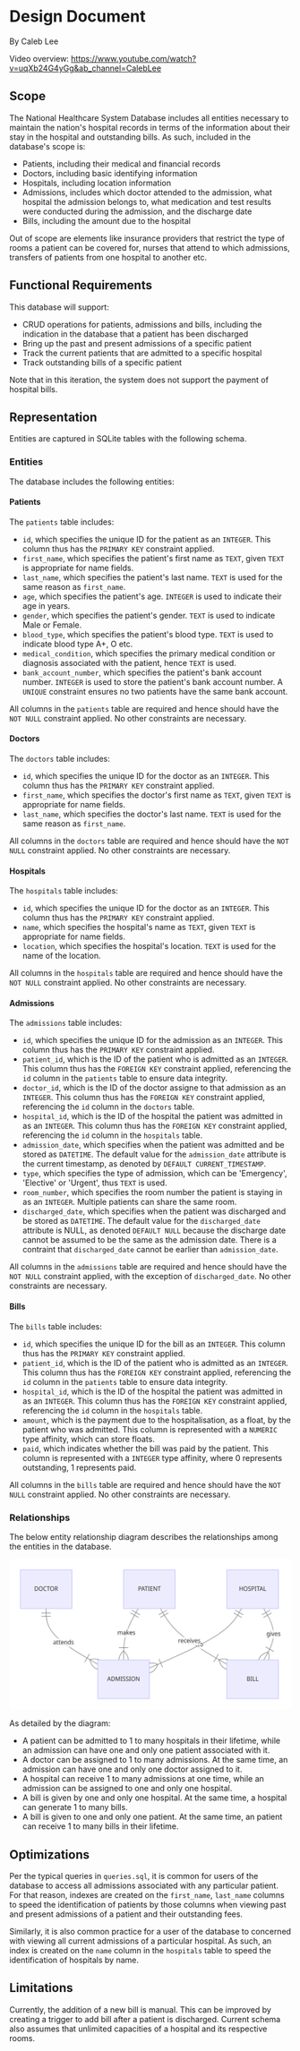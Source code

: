 # Design Document

By Caleb Lee

Video overview: <https://www.youtube.com/watch?v=uqXb24G4yGg&ab_channel=CalebLee>

## Scope

The National Healthcare System Database includes all entities necessary to maintain the nation's hospital records in terms of the information about their stay in the hospital and outstanding bills. As such, included in the database's scope is:

* Patients, including their medical and financial records
* Doctors, including basic identifying information
* Hospitals, including location information
* Admissions, includes which doctor attended to the admission, what hospital the admission belongs to, what medication and test results were conducted during the admission, and the discharge date
* Bills, including the amount due to the hospital

Out of scope are elements like insurance providers that restrict the type of rooms a patient can be covered for, nurses that attend to which admissions, transfers of patients from one hospital to another etc.

## Functional Requirements

This database will support:

* CRUD operations for patients, admissions and bills, including the indication in the database that a patient has been discharged
* Bring up the past and present admissions of a specific patient
* Track the current patients that are admitted to a specific hospital
* Track outstanding bills of a specific patient

Note that in this iteration, the system does not support the payment of hospital bills.

## Representation

Entities are captured in SQLite tables with the following schema.

### Entities

The database includes the following entities:

#### Patients

The `patients` table includes:

* `id`, which specifies the unique ID for the patient as an `INTEGER`. This column thus has the `PRIMARY KEY` constraint applied.
* `first_name`, which specifies the patient's first name as `TEXT`, given `TEXT` is appropriate for name fields.
* `last_name`, which specifies the patient's last name. `TEXT` is used for the same reason as `first_name`.
* `age`, which specifies the patient's age. `INTEGER` is used to indicate their age in years.
* `gender`, which specifies the patient's gender. `TEXT` is used to indicate Male or Female.
* `blood_type`, which specifies the patient's blood type. `TEXT` is used to indicate blood type A+, O etc.
* `medical_condition`, which specifies the primary medical condition or diagnosis associated with the patient, hence `TEXT` is used.
* `bank_account_number`, which specifies the patient's bank account number. `INTEGER` is used to store the patient's bank account number. A `UNIQUE` constraint ensures no two patients have the same bank account.

All columns in the `patients` table are required and hence should have the `NOT NULL` constraint applied. No other constraints are necessary.

#### Doctors

The `doctors` table includes:

* `id`, which specifies the unique ID for the doctor as an `INTEGER`. This column thus has the `PRIMARY KEY` constraint applied.
* `first_name`, which specifies the doctor's first name as `TEXT`, given `TEXT` is appropriate for name fields.
* `last_name`, which specifies the doctor's last name. `TEXT` is used for the same reason as `first_name`.

All columns in the `doctors` table are required and hence should have the `NOT NULL` constraint applied. No other constraints are necessary.

#### Hospitals

The `hospitals` table includes:

* `id`, which specifies the unique ID for the doctor as an `INTEGER`. This column thus has the `PRIMARY KEY` constraint applied.
* `name`, which specifies the hospital's name as `TEXT`, given `TEXT` is appropriate for name fields.
* `location`, which specifies the hospital's location. `TEXT` is used for the name of the location.

All columns in the `hospitals` table are required and hence should have the `NOT NULL` constraint applied. No other constraints are necessary.

#### Admissions

The `admissions` table includes:

* `id`, which specifies the unique ID for the admission as an `INTEGER`. This column thus has the `PRIMARY KEY` constraint applied.
* `patient_id`, which is the ID of the patient who is admitted as an `INTEGER`. This column thus has the `FOREIGN KEY` constraint applied, referencing the `id` column in the `patients` table to ensure data integrity.
* `doctor_id`, which is the ID of the doctor assigne to that admission as an `INTEGER`. This column thus has the `FOREIGN KEY` constraint applied, referencing the `id` column in the `doctors` table.
* `hospital_id`, which is the ID of the hospital the patient was admitted in as an `INTEGER`. This column thus has the `FOREIGN KEY` constraint applied, referencing the `id` column in the `hospitals` table.
* `admission_date`, which specifies when the patient was admitted and be stored as `DATETIME`. The default value for the `admission_date` attribute is the current timestamp, as denoted by `DEFAULT CURRENT_TIMESTAMP`.
* `type`, which specifies the type of admission, which can be 'Emergency', 'Elective' or 'Urgent', thus `TEXT` is used.
* `room_number`, which specifies the room number the patient is staying in as an `INTEGER`. Multiple patients can share the same room.
* `discharged_date`, which specifies when the patient was discharged and be stored as `DATETIME`. The default value for the `discharged_date` attribute is NULL, as denoted `DEFAULT NULL` because the discharge date cannot be assumed to be the same as the admission date. There is a contraint that `discharged_date` cannot be earlier than `admission_date`.

All columns in the `admissions` table are required and hence should have the `NOT NULL` constraint applied, with the exception of `discharged_date`. No other constraints are necessary.

#### Bills

The `bills` table includes:

* `id`, which specifies the unique ID for the bill as an `INTEGER`. This column thus has the `PRIMARY KEY` constraint applied.
* `patient_id`, which is the ID of the patient who is admitted as an `INTEGER`. This column thus has the `FOREIGN KEY` constraint applied, referencing the `id` column in the `patients` table to ensure data integrity.
* `hospital_id`, which is the ID of the hospital the patient was admitted in as an `INTEGER`. This column thus has the `FOREIGN KEY` constraint applied, referencing the `id` column in the `hospitals` table.
* `amount`, which is the payment due to the hospitalisation, as a float, by the patient who was admitted. This column is represented with a `NUMERIC` type affinity, which can store floats.
* `paid`, which indicates whether the bill was paid by the patient. This column is represented with a `INTEGER` type affinity, where 0 represents outstanding, 1 represents paid.

All columns in the `bills` table are required and hence should have the `NOT NULL` constraint applied. No other constraints are necessary.

### Relationships

The below entity relationship diagram describes the relationships among the entities in the database.

![ER Diagram](diagram.png)

As detailed by the diagram:

* A patient can be admitted to 1 to many hospitals in their lifetime, while an admission can have one and only one patient associated with it.
* A doctor can be assigned to 1 to many admissions. At the same time, an admission can have one and only one doctor assigned to it.
* A hospital can receive 1 to many admissions at one time, while an admission can be assigned to one and only one hospital.
* A bill is given by one and only one hospital. At the same time, a hospital can generate 1 to many bills.
* A bill is given to one and only one patient. At the same time, an patient can receive 1 to many bills in their lifetime.

## Optimizations

Per the typical queries in `queries.sql`, it is common for users of the database to access all admissions associated with any particular patient. For that reason, indexes are created on the `first_name`, `last_name` columns to speed the identification of patients by those columns when viewing past and present admissions of a patient and their outstanding fees.

Similarly, it is also common practice for a user of the database to concerned with viewing all current admissions of a particular hospital. As such, an index is created on the `name` column in the `hospitals` table to speed the identification of hospitals by name.

## Limitations
Currently, the addition of a new bill is manual. This can be improved by creating a trigger to add bill after a patient is discharged. Current schema also assumes that unlimited capacities of a hospital and its respective rooms.
